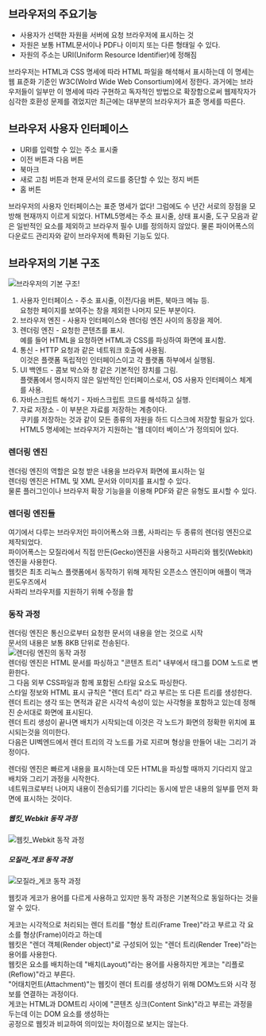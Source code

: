 ## 브라우저의 주요기능 
  - 사용자가 선택한 자원을 서버에 요청 브라우저에 표시하는 것
  - 자원은 보통 HTML문서이나 PDF나 이미지 또는 다른 형태일 수 있다.
  - 자원의 주소는 URI(Uniform Resource Identifier)에 정해짐
  
브라우저는 HTML과 CSS 명세에 따라 HTML 파일을 해석해서 표시하는데 
이 명세는 웹 표준화 기준인 W3C(Wolrd Wide Web Consortium)에서 정한다.
과거에는 브라우저들이 일부만 이 명세에 따라 구현하고 독자적인 방법으로
확장함으로써 웹제작자가 심각한 호환성 문제를 겪었지만 최근에는 대부분의
브라우저가 표준 명세를 따른다.
  
## 브라우저 사용자 인터페이스

  - URI를 입력할 수 있는 주소 표시줄
  - 이전 버튼과 다음 버튼
  - 북마크 
  - 새로 고침 버튼과 현재 문서의 로드를 중단할 수 있는 정지 버튼
  - 홈 버튼
  
  브라우저의 사용자 인터페이스는 표준 명세가 없다!
  그럼에도 수 년간 서로의 장점을 모방해 현재까지 이르게 되었다.
  HTML5명세는 주소 표시줄, 상태 표시줄, 도구 모음과 같은 일반적인 요소를
  제외하고 브라우저 필수 UI를 정의하지 않았다.
  물론 파이어폭스의 다운로드 관리자와 같이 브라우저에 특화된 기능도 있다.
  
## 브라우저의 기본 구조

![브라우저의 기본 구조!](https://d2.naver.com/content/images/2015/06/helloworld-59361-1.png "")
  1. 사용자 인터페이스 - 주소 표시줄, 이전/다음 버튼, 북마크 메뉴 등.  
  요청한 페이지를 보여주는 창을 제외한 나머지 모든 부분이다.
  2. 브라우저 엔진 - 사용자 인터페이스와 렌더링 엔진 사이의 동장을 제어.
  3. 렌더링 엔진 - 요청한 콘텐츠를 표시.  
  예를 들어 HTML을 요청하면 HTML과 CSS를 파싱하여 화면에 표시함.
  4. 통신 - HTTP 요청과 같은 네트워크 호출에 사용됨.  
  이것은 플랫폼 독립적인 인터페이스이고 각 플랫폼 하부에서 실행됨.
  5. UI 백엔드 - 콤보 박스와 창 같은 기본적인 장치를 그림.  
  플랫폼에서 명시하지 않은 일반적인 인터페이스로서, OS 사용자 인터페이스 체계를 사용.
  6. 자바스크립트 해석기 - 자바스크립트 코드를 해석하고 실행.
  7. 자료 저장소 - 이 부분은 자료를 저장하는 계층이다.  
  쿠키를 저장하는 것과 같이 모든 종류의 자원을 하드 디스크에 저장할 필요가 있다.  
  HTML5 명세에는 브라우저가 지원하는 '웹 데이터 베이스'가 정의되어 있다.
  
  ### 렌더링 엔진  
  렌더링 엔진의 역할은 요청 받은 내용을 브라우저 화면에 표시하는 일  
  렌더링 엔진은 HTML 및 XML 문서와 이미지를 표시할 수 있다.  
  물론 플러그인이나 브라우저 확장 기능을을 이용해 PDF와 같은 유형도 표시할 수 있다.  
    
 ### 렌더링 엔진들
 여기에서 다루는 브라우저인 파이어폭스와 크롬, 사파리는 두 종류의 렌더링 엔진으로 제작되었다.  
 파이어폭스는 모질라에서 직접 만든(Gecko)엔진을 사용하고 사파리와 웹킷(Webkit)엔진을 사용한다.  
 웹킷은 최초 리눅스 플랫폼에서 동작하기 위해 제작된 오픈소스 엔진이며 애플이 맥과 윈도우즈에서  
 사파리 브라우저를 지원하기 위해 수정을 함 
 
 ### 동작 과정
 렌더링 엔진은 통신으로부터 요청한 문서의 내용을 얻는 것으로 시작  
 문서의 내용은 보통 8KB 단위로 전송된다.  
 ![렌더링 엔진의 동작 과정](https://d2.naver.com/content/images/2015/06/helloworld-59361-2.png)  
 렌더링 엔진은 HTML 문서를 파싱하고 "콘텐츠 트리" 내부에서 태그를 DOM 노드로 변환한다.  
 그 다음 외부 CSS파일과 함께 포함된 스타일 요소도 파싱한다.  
 스타일 정보와 HTML 표시 규칙은 "렌더 트리" 라고 부르는 또 다른 트리를 생성한다.    
 렌더 트리는 생각 또는 면적과 같은 시각석 속성이 있는 사각형을 포함하고 있는데 정해진 순서대로 화면에 표시된다.    
 렌더 트리 생성이 끝나면 배치가 시작되는데 이것은 각 노드가 화면의 정확한 위치에 표시되는것을 의미한다.  
 다음은 UI벡엔드에서 렌더 트리의 각 노드를 가로 지르며 형상을 만들어 내는 그리기 과정이다.  
   
 렌더링 엔진은 빠르게 내용을 표시하는데 모든 HTML을 파싱할 때까지 기다리지 않고 배치와 그리기 과정을 시작한다.  
 네트워크로부터 나머지 내용이 전송되기를 기다리는 동시에 받은 내용의 일부를 먼저 화면에 표시하는 것이다.  
   
   
 ##### 웹킷_Webkit 동작 과정
 ![웹킷_Webkit 동작 과정](https://d2.naver.com/content/images/2015/06/helloworld-59361-3.png)  
   
 ##### 모질라_게코  동작 과정
 ![모질라_게코  동작 과정](https://d2.naver.com/content/images/2015/06/helloworld-59361-4.png)  
 
 웹킷과 게코가 용어를 다르게 사용하고 있지만 동작 과정은 기본적으로 동일하다는 것을 알 수 있다.
   
 게코는 시각적으로 처리되는 렌더 트리를 "형상 트리(Frame Tree)"라고 부르고 각 요소를 형상(Frame)이라고 하는데  
 웹킷은 "렌더 객체(Render object)"로 구성되어 있는 "렌더 트리(Render Tree)"라는 용어를 사용한다.  
 웹킷은 요소를 배치하는데 "배치(Layout)"라는 용어를 사용하지만 게코는 "리플로(Reflow)"라고 부른다.  
 "어태치먼트(Attachment)"는 웹킷이 렌더 트리를 생성하기 위해 DOM노드와 시각 정보를 연결하는 과정이다.  
 게코는 HTML과 DOM트리 사이에 "콘텐츠 싱크(Content Sink)"라고 부르는 과정을 두는데 이는 DOM 요소를 생성하는  
 공정으로 웹킷과 비교하여 의미있는 차이점으로 보지는 않는다.
